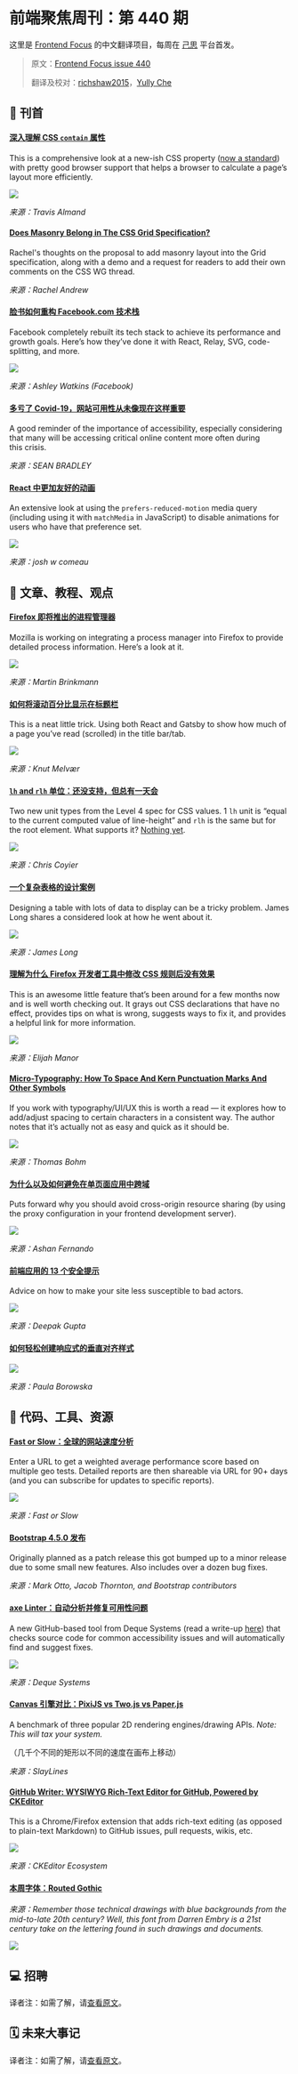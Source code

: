 # 前端聚焦周刊：第 440 期

这里是 [Frontend Focus](https://frontendfoc.us/latest) 的中文翻译项目，每周在 [己思](https://ohmyrss.com/?fef) 平台首发。

> 原文：[Frontend Focus issue 440](https://frontendfoc.us/issues/440)
> 
> 翻译及校对：[richshaw2015](https://github.com/richshaw2015)，[Yully Che](https://github.com/chechebecomestrong)

## 🚀 刊首

#### [深入理解 CSS `contain` 属性](https://frontendfoc.us/link/88192/rss "css-tricks.com")

This is a comprehensive look at a new-ish CSS property ([now a standard](https://frontendfoc.us/link/88193/rss)) with pretty good browser support that helps a browser to calculate a page’s layout more efficiently.

[![](https://res.cloudinary.com/cpress/image/upload/w_1280,e_sharpen:60/v1589377335/fovxpebregj14b145fuy.jpg)](https://frontendfoc.us/link/88192/rss)

*来源：Travis Almand*

#### [Does Masonry Belong in The CSS Grid Specification?](https://frontendfoc.us/link/88194/rss "rachelandrew.co.uk")

Rachel's thoughts on the proposal to add masonry layout into the Grid specification, along with a demo and a request for readers to add their own comments on the CSS WG thread.

*来源：Rachel Andrew*

#### [脸书如何重构 Facebook.com 技术栈](https://frontendfoc.us/link/88196/rss "engineering.fb.com")

Facebook completely rebuilt its tech stack to achieve its performance and growth goals. Here’s how they’ve done it with React, Relay, SVG, code-splitting, and more.

![](https://engineering.fb.com/wp-content/uploads/2020/05/Comet-03-1.jpg?resize=1536,596)

*来源：Ashley Watkins (Facebook)*

#### [多亏了 Covid-19，网站可用性从未像现在这样重要](https://frontendfoc.us/link/88197/rss "www.webdesignerdepot.com")

A good reminder of the importance of accessibility, especially considering that many will be accessing critical online content more often during this crisis.

*来源：SEAN BRADLEY*

#### [React 中更加友好的动画](https://frontendfoc.us/link/88201/rss "joshwcomeau.com")

An extensive look at using the `prefers-reduced-motion` media query (including using it with `matchMedia` in JavaScript) to disable animations for users who have that preference set.

![](https://joshwcomeau.com/images/accessible-animations-in-react/reduce-motion-macos.webp)

*来源：josh w comeau*

## 📙 文章、教程、观点

#### [Firefox 即将推出的进程管理器](https://frontendfoc.us/link/88202/rss "www.ghacks.net")

Mozilla is working on integrating a process manager into Firefox to provide detailed process information. Here’s a look at it.

![](https://www.ghacks.net/wp-content/uploads/2020/05/firefox-process-manager.png)

*来源：Martin Brinkmann*

#### [如何将滚动百分比显示在标题栏](https://frontendfoc.us/link/88203/rss "www.knutmelvaer.no")

This is a neat little trick. Using both React and Gatsby to show how much of a page you’ve read (scrolled) in the title bar/tab.

![](https://cdn.sanity.io/images/ndjrels0/production/3b09df5d8ad1864a1277f312b61db3bc0ad66230-624x294.gif)

*来源：Knut Melvær*

#### [`lh` and `rlh` 单位：还没支持，但总有一天会](https://frontendfoc.us/link/88205/rss "css-tricks.com")

Two new unit types from the Level 4 spec for CSS values. 1 `lh` unit is “equal to the current computed value of line-height” and `rlh` is the same but for the root element. What supports it? [Nothing yet](https://frontendfoc.us/link/88206/rss).

![](https://i2.wp.com/css-tricks.com/wp-content/uploads/2020/05/css-lh-unit.png?w=1152&ssl=1)

*来源：Chris Coyier*

#### [一个复杂表格的设计案例](https://frontendfoc.us/link/88207/rss "jlongster.com")

Designing a table with lots of data to display can be a tricky problem. James Long shares a considered look at how he went about it.

![](https://jlongster.com/posts-assets/case-study-complex-table-design/6months.png)

*来源：James Long*

#### [理解为什么 Firefox 开发者工具中修改 CSS 规则后没有效果](https://frontendfoc.us/link/88208/rss "elijahmanor.com")

This is an awesome little feature that’s been around for a few months now and is well worth checking out. It grays out CSS declarations that have no effect, provides tips on what is wrong, suggests ways to fix it, and provides a helpful link for more information.

![](https://elijahmanor.com/static/ec2fdcf0dd6147616d3f09e19d05d3ed/22475/2020-05-12-screenshot.png)

*来源：Elijah Manor*

#### [Micro-Typography: How To Space And Kern Punctuation Marks And Other Symbols](https://frontendfoc.us/link/88209/rss "www.smashingmagazine.com")

If you work with typography/UI/UX this is worth a read — it explores how to add/adjust spacing to certain characters in a consistent way. The author notes that it’s actually not as easy and quick as it should be.

![](https://cloud.netlifyusercontent.com/assets/344dbf88-fdf9-42bb-adb4-46f01eedd629/66909604-7290-41b7-b348-8666a0d57a0b/figure-1-micro-typography-punctuation-marks-other-symbols.png)

*来源：Thomas Bohm*

#### [为什么以及如何避免在单页面应用中跨域](https://frontendfoc.us/link/88210/rss "blog.bitsrc.io")

Puts forward why you should avoid cross-origin resource sharing (by using the proxy configuration in your frontend development server).

![](https://miro.medium.com/max/1400/1*TKYFiZnIhfHi_PAFcG0geg.jpeg)

*来源：Ashan Fernando*

#### [前端应用的 13 个安全提示](https://frontendfoc.us/link/88211/rss "t.co")

Advice on how to make your site less susceptible to bad actors.

![](https://miro.medium.com/max/1400/0*QOkqygancKoG8HQ-)

*来源：Deepak Gupta*

#### [如何轻松创建响应式的垂直对齐样式](https://frontendfoc.us/link/88212/rss "designmodo.com")

![](https://designmodo.com/wp-content/uploads/2014/06/image4.jpg)

*来源：Paula Borowska*

## 🔧 代码、工具、资源

#### [Fast or Slow：全球的网站速度分析](https://frontendfoc.us/link/88213/rss "www.fastorslow.com")

Enter a URL to get a weighted average performance score based on multiple geo tests. Detailed reports are then shareable via URL for 90+ days (and you can subscribe for updates to specific reports).

[![](https://res.cloudinary.com/cpress/image/upload/w_1280,e_sharpen:60/v1589361653/slc0nkjaymtb8pyzoycf.png)](https://frontendfoc.us/link/88213/rss)

*来源：Fast or Slow*

#### [Bootstrap 4.5.0 发布](https://frontendfoc.us/link/88214/rss "blog.getbootstrap.com")

Originally planned as a patch release this got bumped up to a minor release due to some small new features. Also includes over a dozen bug fixes.

*来源：Mark Otto, Jacob Thornton, and Bootstrap contributors*

#### [axe Linter：自动分析并修复可用性问题](https://frontendfoc.us/link/88215/rss "axe-linter.deque.com")

A new GitHub-based tool from Deque Systems (read a write-up [here](https://frontendfoc.us/link/88216/rss)) that checks source code for common accessibility issues and will automatically find and suggest fixes.

![](https://axe-linter.deque.com/logo.ae838c89.svg)

*来源：Deque Systems*

#### [Canvas 引擎对比：PixiJS vs Two.js vs Paper.js](https://frontendfoc.us/link/88217/rss "benchmarks.slaylines.io")

A benchmark of three popular 2D rendering engines/drawing APIs. _Note: This will tax your system._

（几千个不同的矩形以不同的速度在画布上移动）

*来源：SlayLines*

#### [GitHub Writer: WYSIWYG Rich-Text Editor for GitHub, Powered by CKEditor](https://frontendfoc.us/link/88218/rss "github.com")

This is a Chrome/Firefox extension that adds rich-text editing (as opposed to plain-text Markdown) to GitHub issues, pull requests, wikis, etc.

![](https://ckeditor.com/assets/images/home/home-product-screenshot-cke4@2x-c1b37b343d.png)

*来源：CKEditor Ecosystem*

#### [本周字体：Routed Gothic](https://frontendfoc.us/link/88219/rss)

*来源：Remember those technical drawings with blue backgrounds from the mid-to-late 20th century? Well, this font from Darren Embry is a 21st century take on the lettering found in such drawings and documents.*

[![](https://res.cloudinary.com/cpress/image/upload/w_1280,e_sharpen:60/v1589374656/uctjhk2o5jqookdkt1r0.jpg)](https://frontendfoc.us/link/88219/rss)

## 💻 招聘

译者注：如需了解，请[查看原文](https://frontendfoc.us/issues/440)。

## 🗓 未来大事记

译者注：如需了解，请[查看原文](https://frontendfoc.us/issues/440)。

